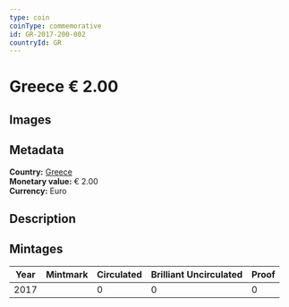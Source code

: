```yaml
---
type: coin
coinType: commemorative
id: GR-2017-200-002
countryId: GR
---
```


# Greece € 2.00

## Images


## Metadata

**Country:** [Greece](../../Countries/Greece/index.md)\
**Monetary value:** € 2.00\
**Currency:** Euro

## Description


## Mintages

| Year | Mintmark | Circulated | Brilliant Uncirculated | Proof |
| ---- | -------- | ---------- | ---------------------- | ----- |
| 2017 |  | 0| 0 | 0 |
